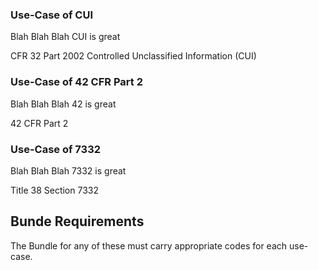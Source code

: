 ### Use-Case of CUI
Blah Blah Blah CUI is great

CFR 32 Part 2002 Controlled Unclassified Information (CUI)

### Use-Case of 42 CFR Part 2
Blah Blah Blah 42 is great

42 CFR Part 2

### Use-Case of 7332
Blah Blah Blah 7332 is great

Title 38 Section 7332

## Bunde Requirements

The Bundle for any of these must carry appropriate codes for each use-case. 